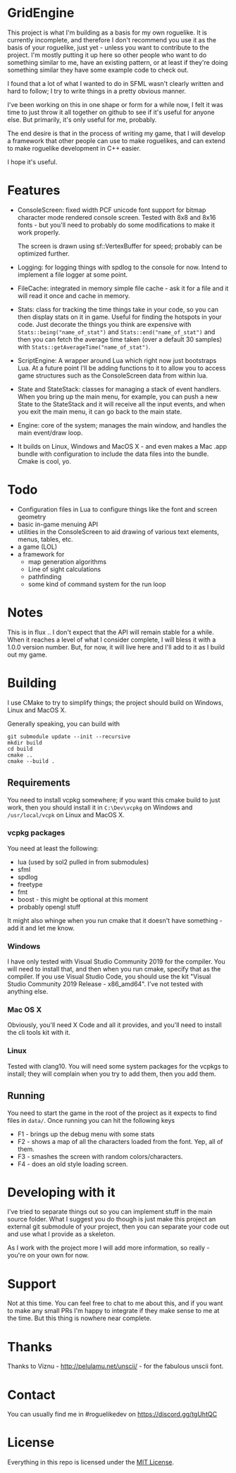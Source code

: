 # GridEngine

This project is what I'm building as a basis for my own roguelike. It is currently incomplete, and therefore I don't recommend you use it as the basis of your roguelike, just yet - unless you want to contribute to the project. I'm mostly putting it up here so other people who want to do something similar to me, have an existing pattern, or at least if they're doing something similar they have some example code to check out.

I found that a lot of what I wanted to do in SFML wasn't clearly written and hard to follow; I try to write things in a pretty obvious manner.

I've been working on this in one shape or form for a while now, I felt it was time to just throw it all together on github to see if it's useful for anyone else. But primarily, it's only useful for me, probably.

The end desire is that in the process of writing my game, that I will develop a framework that other people can use to make roguelikes, and can extend to make roguelike development in C++ easier.

I hope it's useful.

# Features

- ConsoleScreen: fixed width PCF unicode font support for bitmap character mode rendered console screen. Tested with 8x8 and 8x16 fonts - but you'll need to probably do some modifications to make it work properly.

  The screen is drawn using sf::VertexBuffer for speed; probably can be optimized further.

- Logging: for logging things with spdlog to the console for now. Intend to implement a file logger at some point.
- FileCache: integrated in memory simple file cache - ask it for a file and it will read it once and cache in memory.
- Stats: class for tracking the time things take in your code, so you can then display stats on it in game. Useful for finding the hotspots in your code. Just decorate the things you think are expensive with `Stats::being("name_of_stat")` and `Stats::end("name_of_stat")` and then you can fetch the average time taken (over a default 30 samples) with `Stats::getAverageTime("name_of_stat")`.
- ScriptEngine: A wrapper around Lua which right now just bootstraps Lua. At a future point I'll be adding functions to it to allow you to access game structures such as the ConsoleScreen data from within lua.
- State and StateStack: classes for managing a stack of event handlers. When you bring up the main menu, for example, you can push a new State to the StateStack and it will receive all the input events, and when you exit the main menu, it can go back to the main state.
- Engine: core of the system; manages the main window, and handles the main event/draw loop.
- It builds on Linux, Windows and MacOS X - and even makes a Mac .app bundle with configuration to include the data files into the bundle. Cmake is cool, yo.

# Todo

- Configuration files in Lua to configure things like the font and screen geometry
- basic in-game menuing API
- utilities in the ConsoleScreen to aid drawing of various text elements, menus, tables, etc.
- a game (LOL)
- a framework for
  - map generation algorithms
  - Line of sight calculations
  - pathfinding
  - some kind of command system for the run loop

# Notes

This is in flux .. I don't expect that the API will remain stable for a while. When it reaches a level of what I consider complete, I will bless it with a 1.0.0 version number. But, for now, it will live here and I'll add to it as I build out my game.

# Building

I use CMake to try to simplify things; the project should build on Windows, Linux and MacOS X.

Generally speaking, you can build with

```
git submodule update --init --recursive
mkdir build
cd build
cmake ..
cmake --build .
```

## Requirements

You need to install vcpkg somewhere; if you want this cmake build to just work, then you should install it in `C:\Dev\vcpkg` on Windows and `/usr/local/vcpk` on Linux and MacOS X.

### vcpkg packages

You need at least the following:

- lua (used by sol2 pulled in from submodules)
- sfml
- spdlog
- freetype
- fmt
- boost - this might be optional at this moment
- probably opengl stuff

It might also whinge when you run cmake that it doesn't have something - add it and let me know.

### Windows

I have only tested with Visual Studio Community 2019 for the compiler. You will need to install that, and then when you run cmake, specify that as the compiler. If you use Visual Studio Code, you should use the kit "Visual Studio Community 2019 Release - x86_amd64". I've not tested with anything else.

### Mac OS X

Obviously, you'll need X Code and all it provides, and you'll need to install the cli tools kit with it.

### Linux

Tested with clang10. You will need some system packages for the vcpkgs to install; they will complain when you try to add them, then you add them.

## Running

You need to start the game in the root of the project as it expects to find files in `data/`. Once running you can hit the following keys

- F1 - brings up the debug menu with some stats
- F2 - shows a map of all the characters loaded from the font. Yep, all of them.
- F3 - smashes the screen with random colors/characters.
- F4 - does an old style loading screen.

# Developing with it

I've tried to separate things out so you can implement stuff in the main source folder. What I suggest you do though is just make this project an external git submodule of your project, then you can separate your code out and use what I provide as a skeleton.

As I work with the project more I will add more information, so really - you're on your own for now.

# Support

Not at this time. You can feel free to chat to me about this, and if you want to make any small PRs I'm happy to integrate if they make sense to me at the time. But this thing is nowhere near complete.

# Thanks

Thanks to Viznu - http://pelulamu.net/unscii/ - for the fabulous unscii font.

# Contact

You can usually find me in #roguelikedev on https://discord.gg/tgUhtQC

# License

Everything in this repo is licensed under the [MIT License](LICENSE).
